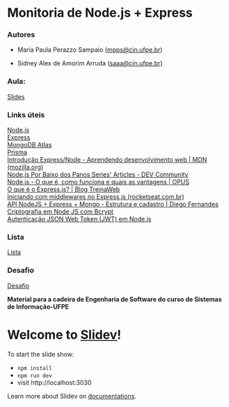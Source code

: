 # Monitoria de Node.js + Express

### Autores

- Maria Paula Perazzo Sampaio (mpps@cin.ufpe.br)

- Sidney Alex de Amorim Arruda (saaa@cin.ufpe.br)

### Aula:

[Slides](slides.md)

### Links úteis

[Node.js](https://nodejs.org/en/)
<br>
[Express](https://expressjs.com/pt-br/)
<br>
[MongoDB Atlas](https://www.mongodb.com/cloud/atlas/)
<br>
[Prisma](https://prisma.io/)
<br>
[Introdução Express/Node - Aprendendo desenvolvimento web | MDN (mozilla.org)](https://developer.mozilla.org/pt-BR/docs/Learn/Server-side/Express_Nodejs/Introduction)
<br>
[Node.js Por Baixo dos Panos Series' Articles - DEV Community](https://dev.to/khaosdoctor/series/2080)
<br>
[Node.js - O que é, como funciona e quais as vantagens | OPUS](https://www.opus-software.com.br/node-js/)
<br>
[O que é o Express.js? | Blog TreinaWeb](https://www.treinaweb.com.br/blog/o-que-e-o-express-js)
<br>
[Iniciando com middlewares no Express.js (rocketseat.com.br)](https://blog.rocketseat.com.br/middlewares-no-express-js/)
<br>
[API NodeJS + Express + Mongo - Estrutura e cadastro | Diego Fernandes](https://www.youtube.com/watch?v=BN_8bCfVp88)
<br>
[Criptografia em Node JS com Bcrypt](https://hcode.com.br/blog/criptografia-em-node-js-com-a-lib-bcrypt)
<br>
[Autenticação JSON Web Token (JWT) em Node.js](https://www.luiztools.com.br/post/autenticacao-json-web-token-jwt-em-nodejs/)
<br>

### Lista

[Lista](lista.md)

### Desafio

[Desafio](desafio.md)

**Material para a cadeira de Engenharia de Software do curso de Sistemas de Informação-UFPE**

# Welcome to [Slidev](https://github.com/slidevjs/slidev)!

To start the slide show:

- `npm install`
- `npm run dev`
- visit http://localhost:3030

Learn more about Slidev on [documentations](https://sli.dev/).